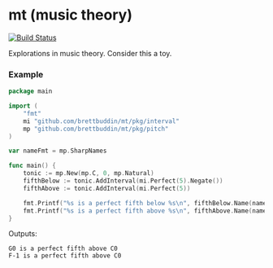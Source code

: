 # mt (music theory)

[![Build Status](https://travis-ci.org/brettbuddin/mt.svg?branch=master)](https://travis-ci.org/brettbuddin/mt)

Explorations in music theory. Consider this a toy.

### Example

```go
package main

import (
	"fmt"
	mi "github.com/brettbuddin/mt/pkg/interval"
	mp "github.com/brettbuddin/mt/pkg/pitch"
)

var nameFmt = mp.SharpNames

func main() {
	tonic := mp.New(mp.C, 0, mp.Natural)
	fifthBelow := tonic.AddInterval(mi.Perfect(5).Negate())
	fifthAbove := tonic.AddInterval(mi.Perfect(5))

	fmt.Printf("%s is a perfect fifth below %s\n", fifthBelow.Name(nameFmt), tonic.Name(nameFmt))
	fmt.Printf("%s is a perfect fifth above %s\n", fifthAbove.Name(nameFmt), tonic.Name(nameFmt))
}
```

Outputs:
```
G0 is a perfect fifth above C0
F-1 is a perfect fifth above C0
```
